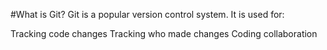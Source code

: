 #What is Git?
Git is a popular version control system. 
It is used for:

Tracking code changes
Tracking who made changes
Coding collaboration
